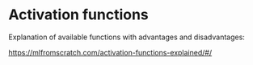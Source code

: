 # Activation functions
Explanation of available functions with advantages and disadvantages: 

https://mlfromscratch.com/activation-functions-explained/#/